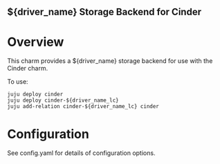 ${driver_name} Storage Backend for Cinder
-------------------------------

Overview
========

This charm provides a ${driver_name} storage backend for use with the Cinder
charm.

To use:

    juju deploy cinder
    juju deploy cinder-${driver_name_lc}
    juju add-relation cinder-${driver_name_lc} cinder

Configuration
=============

See config.yaml for details of configuration options.
